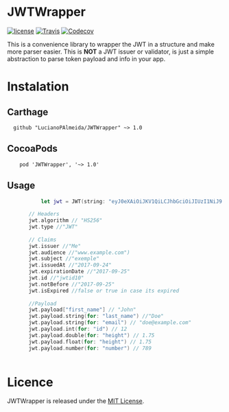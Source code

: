 # JWTWrapper

[![license](https://img.shields.io/github/license/mashape/apistatus.svg)](https://opensource.org/licenses/MIT)
[![Travis](https://img.shields.io/travis/LucianoPAlmeida/DataLoader.svg)](https://travis-ci.org/LucianoPAlmeida/DataLoader)
[![Codecov](https://img.shields.io/codecov/c/github/LucianoPAlmeida/DataLoader.svg)](https://codecov.io/gh/LucianoPAlmeida/DataLoader)

This is a convenience library to wrapper the JWT in a structure and make more parser easier. 
This is **NOT** a JWT issuer or validator, is just a simple abstraction to parse token payload and info in your app.


# Instalation

## Carthage   
  ```
    github "LucianoPAlmeida/JWTWrapper" ~> 1.0
  ```
## CocoaPods

  ```
      pod 'JWTWrapper', '~> 1.0'
  ``` 
  
## Usage
 ```swift
            let jwt = JWT(string: "eyJ0eXAiOiJKV1QiLCJhbGciOiJIUzI1NiJ9.eyJpc3MiOiJNZSIsImlhdCI6MTUwNjI4Nzg3MCwiZXhwIjoxNTA2Mzc0MjcwLCJhdWQiOiJ3d3cuZXhhbXBsZS5jb20iLCJzdWIiOiJleGVtcGxlIiwianRpIjoiand0aWQxMCIsIm5iZiI6MTUwNjM3NDI3MCwiZmlyc3RfbmFtZSI6IkpvaG4iLCJsYXN0X25hbWUiOiJEb2UiLCJlbWFpbCI6ImRvZUBleGFtcGxlLmNvbSIsImlkIjoxMiwiaGVpZ2h0IjoxLjc1LCJudW1iZXIiOjc4OX0.sJVuJ39lIouTnTEYlE_0ZlXVp8GXCy9Z7djQwZUDwLI")
        
        // Headers
        jwt.algorithm // "HS256"
        jwt.type //"JWT"
        
        // Claims
        jwt.issuer //"Me"
        jwt.audience //"www.example.com")
        jwt.subject //"exemple"
        jwt.issuedAt //"2017-09-24"
        jwt.expirationDate //"2017-09-25"
        jwt.id //"jwtid10" 
        jwt.notBefore //"2017-09-25"
        jwt.isExpired //false or true in case its expired
        
        //Payload
        jwt.payload["first_name"] // "John"
        jwt.payload.string(for: "last_name") //"Doe"
        jwt.payload.string(for: "email") // "doe@example.com"
        jwt.payload.int(for: "id") // 12
        jwt.payload.double(for: "height") // 1.75
        jwt.payload.float(for: "height") // 1.75
        jwt.payload.number(for: "number") // 789
    
 ```
# Licence 

JWTWrapper is released under the [MIT License](https://opensource.org/licenses/MIT).
